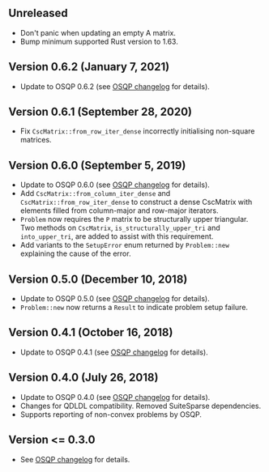 Unreleased
-----------
- Don't panic when updating an empty A matrix.
- Bump minimum supported Rust version to 1.63.

Version 0.6.2 (January 7, 2021)
-----------
- Update to OSQP 0.6.2 (see [OSQP changelog][osqp-clog] for details).

Version 0.6.1 (September 28, 2020)
-----------
- Fix `CscMatrix::from_row_iter_dense` incorrectly initialising non-square matrices.

Version 0.6.0 (September 5, 2019)
-----------
- Update to OSQP 0.6.0 (see [OSQP changelog][osqp-clog] for details).
- Add `CscMatrix::from_column_iter_dense` and `CscMatrix::from_row_iter_dense` to construct a dense CscMatrix with elements filled from column-major and row-major iterators.
- `Problem` now requires the `P` matrix to be structurally upper triangular. Two methods on `CscMatrix`, `is_structurally_upper_tri` and `into_upper_tri`, are added to assist with this requirement.
- Add variants to the `SetupError` enum returned by `Problem::new` explaining the cause of the error.

Version 0.5.0 (December 10, 2018)
-----------
- Update to OSQP 0.5.0 (see [OSQP changelog][osqp-clog] for details).
- `Problem::new` now returns a `Result` to indicate problem setup failure.

Version 0.4.1 (October 16, 2018)
-----------
- Update to OSQP 0.4.1 (see [OSQP changelog][osqp-clog] for details).

Version 0.4.0 (July 26, 2018)
-----------
- Update to OSQP 0.4.0 (see [OSQP changelog][osqp-clog] for details).
- Changes for QDLDL compatibility.  Removed SuiteSparse dependencies.
- Supports reporting of non-convex problems by OSQP.

Version <= 0.3.0
----------------
- See [OSQP changelog][osqp-clog] for details.

[osqp-clog]: https://github.com/oxfordcontrol/osqp/blob/master/CHANGELOG.md "OSQP changelog"

